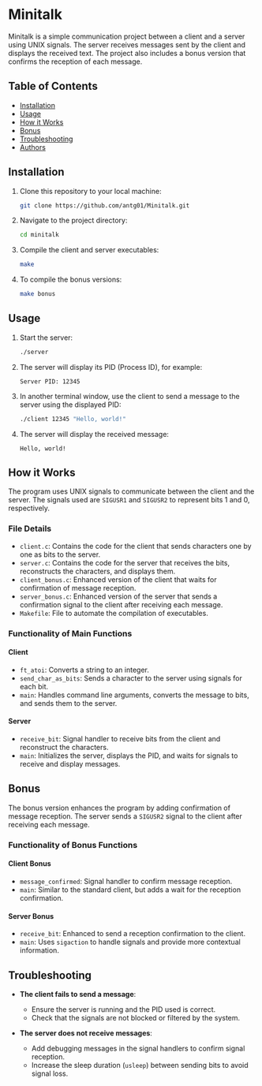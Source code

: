 # Minitalk

Minitalk is a simple communication project between a client and a server using UNIX signals. The server receives messages sent by the client and displays the received text. The project also includes a bonus version that confirms the reception of each message.

## Table of Contents

- [Installation](#installation)
- [Usage](#usage)
- [How it Works](#how-it-works)
- [Bonus](#bonus)
- [Troubleshooting](#troubleshooting)
- [Authors](#authors)

## Installation

1. Clone this repository to your local machine:
    ```bash
    git clone https://github.com/antg01/Minitalk.git
    ```

2. Navigate to the project directory:
    ```bash
    cd minitalk
    ```

3. Compile the client and server executables:
    ```bash
    make
    ```

4. To compile the bonus versions:
    ```bash
    make bonus
    ```

## Usage

1. Start the server:
    ```bash
    ./server
    ```

2. The server will display its PID (Process ID), for example:
    ```
    Server PID: 12345
    ```

3. In another terminal window, use the client to send a message to the server using the displayed PID:
    ```bash
    ./client 12345 "Hello, world!"
    ```

4. The server will display the received message:
    ```
    Hello, world!
    ```

## How it Works

The program uses UNIX signals to communicate between the client and the server. The signals used are `SIGUSR1` and `SIGUSR2` to represent bits 1 and 0, respectively.

### File Details

- `client.c`: Contains the code for the client that sends characters one by one as bits to the server.
- `server.c`: Contains the code for the server that receives the bits, reconstructs the characters, and displays them.
- `client_bonus.c`: Enhanced version of the client that waits for confirmation of message reception.
- `server_bonus.c`: Enhanced version of the server that sends a confirmation signal to the client after receiving each message.
- `Makefile`: File to automate the compilation of executables.

### Functionality of Main Functions

#### Client

- `ft_atoi`: Converts a string to an integer.
- `send_char_as_bits`: Sends a character to the server using signals for each bit.
- `main`: Handles command line arguments, converts the message to bits, and sends them to the server.

#### Server

- `receive_bit`: Signal handler to receive bits from the client and reconstruct the characters.
- `main`: Initializes the server, displays the PID, and waits for signals to receive and display messages.

## Bonus

The bonus version enhances the program by adding confirmation of message reception. The server sends a `SIGUSR2` signal to the client after receiving each message.

### Functionality of Bonus Functions

#### Client Bonus

- `message_confirmed`: Signal handler to confirm message reception.
- `main`: Similar to the standard client, but adds a wait for the reception confirmation.

#### Server Bonus

- `receive_bit`: Enhanced to send a reception confirmation to the client.
- `main`: Uses `sigaction` to handle signals and provide more contextual information.

## Troubleshooting

- **The client fails to send a message**:
  - Ensure the server is running and the PID used is correct.
  - Check that the signals are not blocked or filtered by the system.

- **The server does not receive messages**:
  - Add debugging messages in the signal handlers to confirm signal reception.
  - Increase the sleep duration (`usleep`) between sending bits to avoid signal loss.

